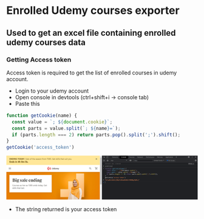 # Enrolled Udemy courses exporter

## Used to get an excel file containing enrolled udemy courses data

### Getting Access token

Access token is required to get the list of enrolled courses in udemy account.

- Login to your udemy account
- Open console in devtools (ctrl+shift+i -> console tab)
- Paste this
```javascript
function getCookie(name) {
  const value = `; ${document.cookie}`;
  const parts = value.split(`; ${name}=`);
  if (parts.length === 2) return parts.pop().split(';').shift();
}
getCookie('access_token')
```

![Get access token](https://github.com/Prajwalsrinvas/Enrolled-udemy-courses-exporter/blob/main/screenshots/1.console.png)

- The string returned is your access token
